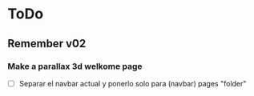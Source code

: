 # ToDo

## Remember v02

### Make a parallax 3d welkome page
- [ ] Separar el navbar actual y ponerlo solo para (navbar) pages "folder"